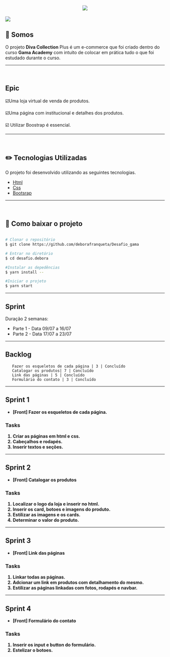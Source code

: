 <h1 align="center">
 <img src="https://ik.imagekit.io/deborafranqueta/rodape_AyZs8CbyT.png?updatedAt=1626964866054">
</h1>

 <img src="https://ik.imagekit.io/deborafranqueta/frete_pRIkSB3eK.JPG?updatedAt=1627335889783">


## :page_facing_up: Somos

 O projeto **Diva Collection** Plus é um e-commerce que foi criado dentro do curso **Gama Academy** com intuito de colocar em prática tudo o que foi estudado durante o curso.
___
<br>

 ## Epic
 
 :ballot_box_with_check:Uma loja virtual de venda de produtos.

 :ballot_box_with_check:Uma página com institucional e detalhes dos produtos.

 :ballot_box_with_check: Utilizar Boostrap é essencial.

 ---
<br>



## :pencil2: Tecnologias Utilizadas

O projeto foi desenvolvido utilizando as seguintes tecnologias.

- [Html](https://www.w3schools.com/html/)
- [Css](https://www.w3schools.com/css/)
- [Bootsrap](https://getbootstrap.com/)

---
<br>


## :file_folder: Como baixar o projeto


```bash

# Clonar o repositório
$ git clone https://github.com/deborafranqueta/Desafio_gama

# Entrar no diretório
$ cd desafio.debora

#Instalar as depedências
$ yarn install --

#Iniciar o projeto
$ yarn start

```

----


## Sprint

Duração 2 semanas:

* Parte 1 - Data 09/07 a 16/07
* Parte 2 - Data 17/07 a 23/07

___


## Backlog

       Fazer os esqueletos de cada página | 3 | Concluído
       Catalogar os produtos| 7 | Concluído
       Link das páginas | 5 | Concluído
       Formulário do contato | 3 | Concluído
___

<b>



## Sprint 1

* [Front] Fazer os esqueletos de cada página.
  
### Tasks

  1. Criar as páginas em html e css.
  2. Cabeçalhos e rodapés.
  3. Inserir textos e seções.

___

## Sprint 2
* [Front] Catalogar os produtos

### Tasks

1. Localizar o logo da loja e inserir no html.
2. Inserir os card, botoes e imagens do produto.
3. Estilizar as imagens e os cards.
4. Determinar o valor do produto.
   
___
## Sprint 3
* [Front] Link das páginas

### Tasks

1. Linkar todas as páginas.
2. Adcionar um link em produtos com detalhamento do mesmo.
3. Estilizar as páginas linkadas com fotos, rodapés e navbar.

____
## Sprint 4
* [Front] Formulário do contato

### Tasks

   1. Inserir os input e button do formulário.
   2. Estelizar o botoes.
   
